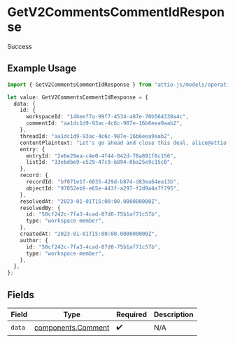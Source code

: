 # GetV2CommentsCommentIdResponse

Success

## Example Usage

```typescript
import { GetV2CommentsCommentIdResponse } from "attio-js/models/operations/getv2commentscommentid.js";

let value: GetV2CommentsCommentIdResponse = {
  data: {
    id: {
      workspaceId: "14beef7a-99f7-4534-a87e-70b564330a4c",
      commentId: "aa1dc1d9-93ac-4c6c-987e-16b6eea9aab2",
    },
    threadId: "aa1dc1d9-93ac-4c6c-987e-16b6eea9aab2",
    contentPlaintext: "Let's go ahead and close this deal, alice@attio.com.",
    entry: {
      entryId: "2e6e29ea-c4e0-4f44-842d-78a891f8c156",
      listId: "33ebdbe9-e529-47c9-b894-0ba25e9c15c0",
    },
    record: {
      recordId: "bf071e1f-6035-429d-b874-d83ea64ea13b",
      objectId: "97052eb9-e65e-443f-a297-f2d9a4a7f795",
    },
    resolvedAt: "2023-01-01T15:00:00.000000000Z",
    resolvedBy: {
      id: "50cf242c-7fa3-4cad-87d0-75b1af71c57b",
      type: "workspace-member",
    },
    createdAt: "2023-01-01T15:00:00.000000000Z",
    author: {
      id: "50cf242c-7fa3-4cad-87d0-75b1af71c57b",
      type: "workspace-member",
    },
  },
};
```

## Fields

| Field                                                    | Type                                                     | Required                                                 | Description                                              |
| -------------------------------------------------------- | -------------------------------------------------------- | -------------------------------------------------------- | -------------------------------------------------------- |
| `data`                                                   | [components.Comment](../../models/components/comment.md) | :heavy_check_mark:                                       | N/A                                                      |
